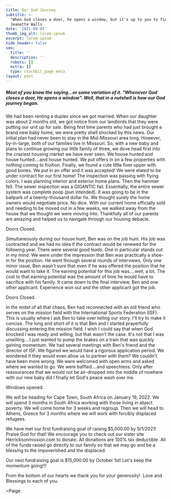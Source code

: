 ```yaml
---
title: Our God Journey
subtitle: >-
  "When God closes a door, he opens a window, but it's up to you to find it". -
  Jeanette Walls
date: '2021-09-03'
thumb_img_alt: lorem-ipsum
excerpt: lorem-ipsum
hide_header: false
seo:
  title: ''
  description: ''
  robots: []
  extra: []
  type: stackbit_page_meta
layout: post
---
```

##### Most of you know the saying...or some variation of it. "Whenever God closes a door, He opens a window". Well, that in a nutshell is how our God journey began. 

We had been renting a duplex since we got married. When our daughter was about 2 months old, we got notice from our landlords that they were putting our unit up for sale. Being first time parents who had just brought a brand new baby home, we were pretty shell shocked by this news. Our initial plan had never been to stay in the Mid-Missouri area long. However, by-in-large, both of our families live in Missouri. So, with a new baby and plans to continue growing our little family of three, we dove head first into the craziest housing market we have ever seen. We house hunted and house hunted....and house hunted. We put offers in on a few properties with nothing coming to fruition. Finally, we found a cute little fixer upper with good bones. We put in an offer and it was accepted! We were elated to be under contract for our first home! The inspection was passing with flying colors. I was planning interior and exterior home plans. Then the hammer fell. The sewer inspection was a GIGANTIC fail. Essentially, the entire sewer system was complete poop (pun intended). It was going to be in the ballpark of a twenty-thousand dollar fix. We thought surely the home owners would negotiate price. No dice. With our current home officially sold and needing to be moved out in a few weeks, we walked away from the house that we thought we were moving into. Thankfully all of our parents are amazing and helped us to navigate through our housing debacle. 

Doors Closed.

Simultaneously during our house hunt, Ben was on the job hunt. His job was contracted and we had no idea if the contract would be renewed for the following year. There were several good leads. One in particular stands out in my mind. We were under the impression that Ben was practically a shoe-in for the position. He went through several rounds of interviews. Only one minor issue, Ben wasn't sure that even if he was offered the position that he would want to take it. The earning potential for this job was....well, a lot. The cost to that earning potential was the amount of time he would have to sacrifice with his family. It came down to the final interview, Ben and one other applicant. Experience won out and the other applicant got the job. 

Doors Closed. 

In the midst of all that chaos, Ben had reconnected with an old friend who serves on the mission field with the International Sports Federation (ISF). This is usually where I ask Ben to take over telling our story. I'll try to make it concise. The long and short of it is that Ben and I started prayerfully discussing entering the mission field. I wish I could say that when God knocked I was ready and willing, but that wasn't the case. It's not that I was unwilling....I just wanted to pump the brakes on a train that was quickly gaining momentum. We had several meetings with Ben's friend and the director of ISF. We figured we would have a rigorous application period. We wondered if they would even allow us to partner with them? We couldn't have been more wrong. We were welcomed with open arms and asked where we wanted to go. We were baffled....and speechless. Only after reassurances that we would not be air-dropped into the middle of nowhere with our new baby did I finally let God's peace wash over me. 

Windows opened. 

We will be heading for Cape Town, South Africa on January 19, 2022. We will spend 3 months in South Africa working with those living in abject poverty. We will come home for 3 weeks and regroup. Then we will head to Athens, Greece for 3 months where we will work with forcibly displaced refugees.

We have met our first fundraising goal of raising $5,000.00 by 9/1/2021! Praise God for that! We encourage you to check out our sister site Herricksonmission.com to donate. All donations are 100% tax deductible. All of the funds raised go directly to our family so that we may go and be a blessing to the impoverished and the displaced. 

Our next fundraising goal is $15,000.00 by October 1st! Let's keep the momentum going!!!

From the bottom of our hearts we thank you for your generosity! 
Love and Blessings to each of you.

\~Paige

